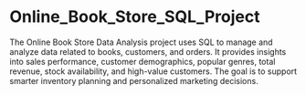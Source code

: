 # Online_Book_Store_SQL_Project
The Online Book Store Data Analysis project uses SQL to manage and analyze data related to books, customers, and orders. It provides insights into sales performance, customer demographics, popular genres, total revenue, stock availability, and high-value customers. The goal is to support smarter inventory planning and personalized marketing decisions.

